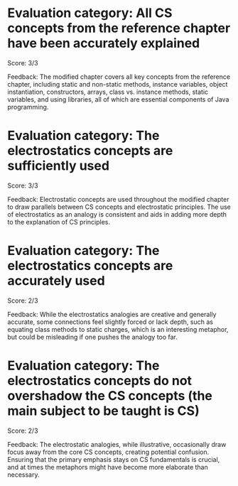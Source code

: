 # Evaluation category: All CS concepts from the reference chapter have been accurately explained

Score: 3/3

Feedback: The modified chapter covers all key concepts from the reference chapter, including static and non-static methods, instance variables, object instantiation, constructors, arrays, class vs. instance methods, static variables, and using libraries, all of which are essential components of Java programming.

# Evaluation category: The electrostatics concepts are sufficiently used

Score: 3/3

Feedback: Electrostatic concepts are used throughout the modified chapter to draw parallels between CS concepts and electrostatic principles. The use of electrostatics as an analogy is consistent and aids in adding more depth to the explanation of CS principles.

# Evaluation category: The electrostatics concepts are accurately used

Score: 2/3

Feedback: While the electrostatics analogies are creative and generally accurate, some connections feel slightly forced or lack depth, such as equating class methods to static charges, which is an interesting metaphor, but could be misleading if one pushes the analogy too far.

# Evaluation category: The electrostatics concepts do not overshadow the CS concepts (the main subject to be taught is CS)

Score: 2/3

Feedback: The electrostatic analogies, while illustrative, occasionally draw focus away from the core CS concepts, creating potential confusion. Ensuring that the primary emphasis stays on CS fundamentals is crucial, and at times the metaphors might have become more elaborate than necessary.

